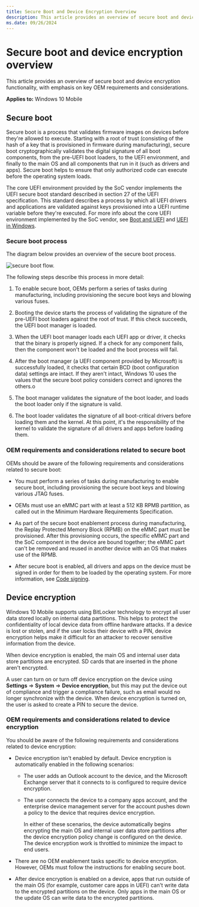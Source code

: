 ```yaml
---
title: Secure Boot and Device Encryption Overview
description: This article provides an overview of secure boot and device encryption functionality, with emphasis on key OEM requirements and considerations.
ms.date: 09/26/2024
---
```


# Secure boot and device encryption overview

This article provides an overview of secure boot and device encryption functionality, with emphasis on key OEM requirements and considerations.

**Applies to:** Windows 10 Mobile

## Secure boot

Secure boot is a process that validates firmware images on devices before they're allowed to execute. Starting with a root of trust (consisting of the hash of a key that is provisioned in firmware during manufacturing), secure boot cryptographically validates the digital signature of all boot components, from the pre-UEFI boot loaders, to the UEFI environment, and finally to the main OS and all components that run in it (such as drivers and apps). Secure boot helps to ensure that only authorized code can execute before the operating system loads.

The core UEFI environment provided by the SoC vendor implements the UEFI secure boot standard described in section 27 of the UEFI specification. This standard describes a process by which all UEFI drivers and applications are validated against keys provisioned into a UEFI runtime variable before they're executed. For more info about the core UEFI environment implemented by the SoC vendor, see [Boot and UEFI](boot-and-uefi.md) and [UEFI in Windows](uefi-in-windows.md).

### Secure boot process

The diagram below provides an overview of the secure boot process.

![secure boot flow.](images/oem-secureboot-flow.png)

The following steps describe this process in more detail:

1. To enable secure boot, OEMs perform a series of tasks during manufacturing, including provisioning the secure boot keys and blowing various fuses.

1. Booting the device starts the process of validating the signature of the pre-UEFI boot loaders against the root of trust. If this check succeeds, the UEFI boot manager is loaded.

1. When the UEFI boot manager loads each UEFI app or driver, it checks that the binary is properly signed. If a check for any component fails, then the component won't be loaded and the boot process will fail.

1. After the boot manager (a UEFI component provided by Microsoft) is successfully loaded, it checks that certain BCD (boot configuration data) settings are intact. If they aren't intact, Windows 10 uses the values that the secure boot policy considers correct and ignores the others.o

1. The boot manager validates the signature of the boot loader, and loads the boot loader only if the signature is valid.

1. The boot loader validates the signature of all boot-critical drivers before loading them and the kernel. At this point, it's the responsibility of the kernel to validate the signature of all drivers and apps before loading them.

### OEM requirements and considerations related to secure boot

OEMs should be aware of the following requirements and considerations related to secure boot:

- You must perform a series of tasks during manufacturing to enable secure boot, including provisioning the secure boot keys and blowing various JTAG fuses.

- OEMs must use an eMMC part with at least a 512 KB RPMB partition, as called out in the Minimum Hardware Requirements Specification.

- As part of the secure boot enablement process during manufacturing, the Replay Protected Memory Block (RPMB) on the eMMC part must be provisioned. After this provisioning occurs, the specific eMMC part and the SoC component in the device are bound together; the eMMC part can't be removed and reused in another device with an OS that makes use of the RPMB.

- After secure boot is enabled, all drivers and apps on the device must be signed in order for them to be loaded by the operating system. For more information, see [Code signing](/previous-versions/windows/hardware/code-signing/dn756634(v=vs.85)).

## Device encryption

Windows 10 Mobile supports using BitLocker technology to encrypt all user data stored locally on internal data partitions. This helps to protect the confidentiality of local device data from offline hardware attacks. If a device is lost or stolen, and if the user locks their device with a PIN, device encryption helps make it difficult for an attacker to recover sensitive information from the device.

When device encryption is enabled, the main OS and internal user data store partitions are encrypted. SD cards that are inserted in the phone aren't encrypted.

A user can turn on or turn off device encryption on the device using **Settings** =&gt; **System** =&gt; **Device encryption**, but this may put the device out of compliance and trigger a compliance failure, such as email would no longer synchronize with the device. When device encryption is turned on, the user is asked to create a PIN to secure the device.

### OEM requirements and considerations related to device encryption

You should be aware of the following requirements and considerations related to device encryption:

- Device encryption isn't enabled by default. Device encryption is automatically enabled in the following scenarios:

  - The user adds an Outlook account to the device, and the Microsoft Exchange server that it connects to is configured to require device encryption.

  - The user connects the device to a company apps account, and the enterprise device management server for the account pushes down a policy to the device that requires device encryption.

    In either of these scenarios, the device automatically begins encrypting the main OS and internal user data store partitions after the device encryption policy change is configured on the device. The device encryption work is throttled to minimize the impact to end users.

- There are no OEM enablement tasks specific to device encryption. However, OEMs must follow the instructions for enabling secure boot.

- After device encryption is enabled on a device, apps that run outside of the main OS (for example, customer care apps in UEFI) can't write data to the encrypted partitions on the device. Only apps in the main OS or the update OS can write data to the encrypted partitions.
